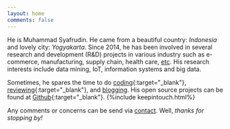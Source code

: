 ```yaml
---
layout: home
comments: false
---
```


He is Muhammad Syafrudin. He came from a beautiful country: *Indonesia* and lovely city: *Yogyakarta*. Since 2014, he has been involved in several research and development (R&D) projects in various industry such as e-commerce, manufacturing, supply chain, health care, [etc](https://justudin.com/research/projects). His research interests include data mining, IoT, information systems and big data.

Sometimes, he spares the time to do [coding](https://github.com/justudin){:target="_blank"}, [reviewing](https://publons.com/a/1501728/){:target="_blank"}, and [blogging](/blog). His open source projects can be found at [Github](https://github.com/justudin){:target="_blank"}. 
{%include keepintouch.html%} 

Any comments or concerns can be send via [contact](/contact). 
Well, *thanks for stopping by!*






